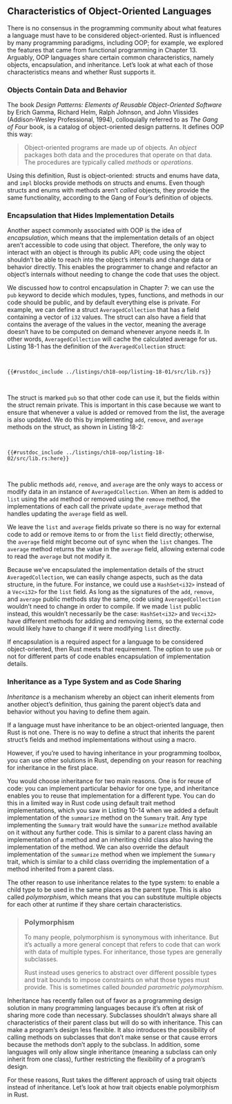 ## Characteristics of Object-Oriented Languages

There is no consensus in the programming community about what features a
language must have to be considered object-oriented. Rust is influenced by many
programming paradigms, including OOP; for example, we explored the features that
came from functional programming in Chapter 13. Arguably, OOP languages share
certain common characteristics, namely objects, encapsulation, and inheritance.
Let’s look at what each of those characteristics means and whether Rust supports
it.

### Objects Contain Data and Behavior

The book _Design Patterns: Elements of Reusable Object-Oriented Software_ by
Erich Gamma, Richard Helm, Ralph Johnson, and John Vlissides (Addison-Wesley
Professional, 1994), colloquially referred to as _The Gang of Four_ book, is a
catalog of object-oriented design patterns. It defines OOP this way:

> Object-oriented programs are made up of objects. An _object_ packages both
> data and the procedures that operate on that data. The procedures are
> typically called _methods_ or _operations_.

Using this definition, Rust is object-oriented: structs and enums have data, and
`impl` blocks provide methods on structs and enums. Even though structs and
enums with methods aren’t _called_ objects, they provide the same functionality,
according to the Gang of Four’s definition of objects.

### Encapsulation that Hides Implementation Details

Another aspect commonly associated with OOP is the idea of _encapsulation_,
which means that the implementation details of an object aren’t accessible to
code using that object. Therefore, the only way to interact with an object is
through its public API; code using the object shouldn’t be able to reach into
the object’s internals and change data or behavior directly. This enables the
programmer to change and refactor an object’s internals without needing to
change the code that uses the object.

We discussed how to control encapsulation in Chapter 7: we can use the `pub`
keyword to decide which modules, types, functions, and methods in our code
should be public, and by default everything else is private. For example, we can
define a struct `AveragedCollection` that has a field containing a vector of
`i32` values. The struct can also have a field that contains the average of the
values in the vector, meaning the average doesn’t have to be computed on demand
whenever anyone needs it. In other words, `AveragedCollection` will cache the
calculated average for us. Listing 18-1 has the definition of the
`AveragedCollection` struct:

<Listing number="18-1" file-name="src/lib.rs" caption="An `AveragedCollection` struct that maintains a list of integers and the average of the items in the collection">

```rust,noplayground
{{#rustdoc_include ../listings/ch18-oop/listing-18-01/src/lib.rs}}
```

</Listing>

The struct is marked `pub` so that other code can use it, but the fields within
the struct remain private. This is important in this case because we want to
ensure that whenever a value is added or removed from the list, the average is
also updated. We do this by implementing `add`, `remove`, and `average` methods
on the struct, as shown in Listing 18-2:

<Listing number="18-2" file-name="src/lib.rs" caption="Implementations of the public methods `add`, `remove`, and `average` on `AveragedCollection`">

```rust,noplayground
{{#rustdoc_include ../listings/ch18-oop/listing-18-02/src/lib.rs:here}}
```

</Listing>

The public methods `add`, `remove`, and `average` are the only ways to access or
modify data in an instance of `AveragedCollection`. When an item is added to
`list` using the `add` method or removed using the `remove` method, the
implementations of each call the private `update_average` method that handles
updating the `average` field as well.

We leave the `list` and `average` fields private so there is no way for external
code to add or remove items to or from the `list` field directly; otherwise, the
`average` field might become out of sync when the `list` changes. The `average`
method returns the value in the `average` field, allowing external code to read
the `average` but not modify it.

Because we’ve encapsulated the implementation details of the struct
`AveragedCollection`, we can easily change aspects, such as the data structure,
in the future. For instance, we could use a `HashSet<i32>` instead of a
`Vec<i32>` for the `list` field. As long as the signatures of the `add`,
`remove`, and `average` public methods stay the same, code using
`AveragedCollection` wouldn’t need to change in order to compile. If we made
`list` public instead, this wouldn’t necessarily be the case: `HashSet<i32>` and
`Vec<i32>` have different methods for adding and removing items, so the external
code would likely have to change if it were modifying `list` directly.

If encapsulation is a required aspect for a language to be considered
object-oriented, then Rust meets that requirement. The option to use `pub` or
not for different parts of code enables encapsulation of implementation details.

### Inheritance as a Type System and as Code Sharing

_Inheritance_ is a mechanism whereby an object can inherit elements from another
object’s definition, thus gaining the parent object’s data and behavior without
you having to define them again.

If a language must have inheritance to be an object-oriented language, then Rust
is not one. There is no way to define a struct that inherits the parent struct’s
fields and method implementations without using a macro.

However, if you’re used to having inheritance in your programming toolbox, you
can use other solutions in Rust, depending on your reason for reaching for
inheritance in the first place.

You would choose inheritance for two main reasons. One is for reuse of code: you
can implement particular behavior for one type, and inheritance enables you to
reuse that implementation for a different type. You can do this in a limited way
in Rust code using default trait method implementations, which you saw in
Listing 10-14 when we added a default implementation of the `summarize` method
on the `Summary` trait. Any type implementing the `Summary` trait would have the
`summarize` method available on it without any further code. This is similar to
a parent class having an implementation of a method and an inheriting child
class also having the implementation of the method. We can also override the
default implementation of the `summarize` method when we implement the `Summary`
trait, which is similar to a child class overriding the implementation of a
method inherited from a parent class.

The other reason to use inheritance relates to the type system: to enable a
child type to be used in the same places as the parent type. This is also called
_polymorphism_, which means that you can substitute multiple objects for each
other at runtime if they share certain characteristics.

> ### Polymorphism
>
> To many people, polymorphism is synonymous with inheritance. But it’s actually
> a more general concept that refers to code that can work with data of multiple
> types. For inheritance, those types are generally subclasses.
>
> Rust instead uses generics to abstract over different possible types and trait
> bounds to impose constraints on what those types must provide. This is
> sometimes called _bounded parametric polymorphism_.

Inheritance has recently fallen out of favor as a programming design solution in
many programming languages because it’s often at risk of sharing more code than
necessary. Subclasses shouldn’t always share all characteristics of their parent
class but will do so with inheritance. This can make a program’s design less
flexible. It also introduces the possibility of calling methods on subclasses
that don’t make sense or that cause errors because the methods don’t apply to
the subclass. In addition, some languages will only allow single inheritance
(meaning a subclass can only inherit from one class), further restricting the
flexibility of a program’s design.

For these reasons, Rust takes the different approach of using trait objects
instead of inheritance. Let’s look at how trait objects enable polymorphism in
Rust.
